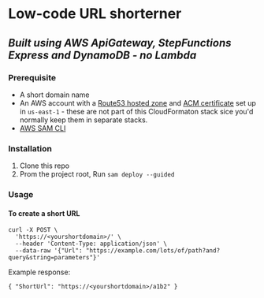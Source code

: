 # Low-code URL shorterner 
## _Built using AWS ApiGateway, StepFunctions Express and DynamoDB - no Lambda_

### Prerequisite
* A short domain name
* An AWS account with a [Route53 hosted zone](https://docs.aws.amazon.com/Route53/latest/DeveloperGuide/CreatingHostedZone.html) and [ACM certificate](https://docs.aws.amazon.com/acm/latest/userguide/acm-overview.html) set up in `us-east-1` - these are not part of this CloudFormaton stack sice you'd normally keep them in separate stacks.
* [AWS SAM CLI](https://docs.aws.amazon.com/serverless-application-model/latest/developerguide/serverless-sam-cli-install.html)

### Installation
1. Clone this repo
2. Prom the project root, Run `sam deploy --guided`

### Usage

#### To create a short URL
```
curl -X POST \
  'https://<yourshortdomain>/' \
  --header 'Content-Type: application/json' \
  --data-raw '{"Url": "https://example.com/lots/of/path?and?query&string=parameters"}'
```

Example response:
```
{ "ShortUrl": "https://<yourshortdomain>/a1b2" }
```